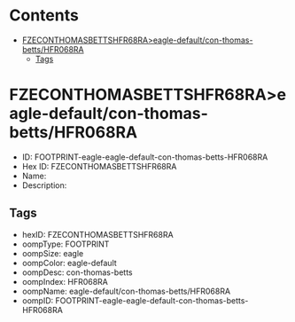 



Contents
========

* [FZECONTHOMASBETTSHFR68RA>eagle-default/con-thomas-betts/HFR068RA](#fzeconthomasbettshfr68raeagle-defaultcon-thomas-bettshfr068ra)
	* [Tags](#tags)

# FZECONTHOMASBETTSHFR68RA>eagle-default/con-thomas-betts/HFR068RA

- ID: FOOTPRINT-eagle-eagle-default-con-thomas-betts-HFR068RA
- Hex ID: FZECONTHOMASBETTSHFR68RA
- Name: 
- Description: 

## Tags

- hexID: FZECONTHOMASBETTSHFR68RA
- oompType: FOOTPRINT
- oompSize: eagle
- oompColor: eagle-default
- oompDesc: con-thomas-betts
- oompIndex: HFR068RA
- oompName: eagle-default/con-thomas-betts/HFR068RA
- oompID: FOOTPRINT-eagle-eagle-default-con-thomas-betts-HFR068RA
